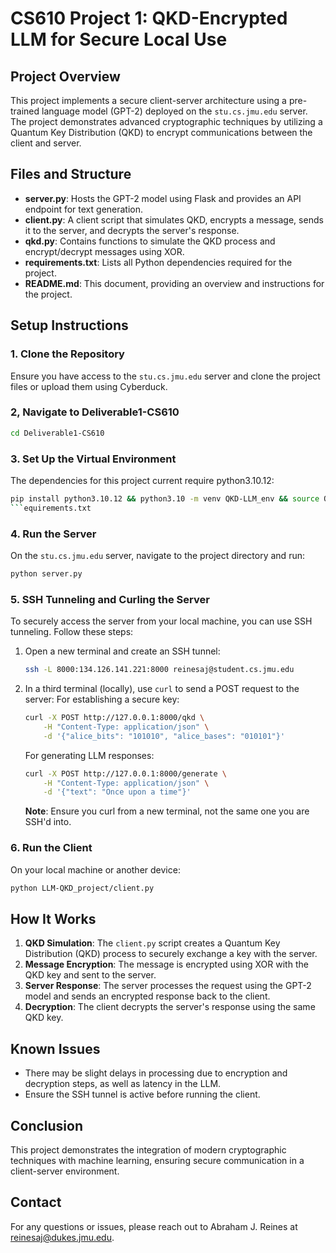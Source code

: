 # CS610 Project 1: QKD-Encrypted LLM for Secure Local Use

## Project Overview
This project implements a secure client-server architecture using a pre-trained language model (GPT-2) deployed on the `stu.cs.jmu.edu` server. The project demonstrates advanced cryptographic techniques by utilizing a Quantum Key Distribution (QKD) to encrypt communications between the client and server.

## Files and Structure
- **server.py**: Hosts the GPT-2 model using Flask and provides an API endpoint for text generation.
- **client.py**: A client script that simulates QKD, encrypts a message, sends it to the server, and decrypts the server's response.
- **qkd.py**: Contains functions to simulate the QKD process and encrypt/decrypt messages using XOR.
- **requirements.txt**: Lists all Python dependencies required for the project.
- **README.md**: This document, providing an overview and instructions for the project.

## Setup Instructions

### 1. Clone the Repository
Ensure you have access to the `stu.cs.jmu.edu` server and clone the project files or upload them using Cyberduck.

### 2, Navigate to Deliverable1-CS610
```bash
cd Deliverable1-CS610
```

### 3. Set Up the Virtual Environment
The dependencies for this project current require python3.10.12:
```bash
pip install python3.10.12 && python3.10 -m venv QKD-LLM_env && source QKD-LLM_env/bin/activate && pip install -r requirements.txt
```equirements.txt
```

### 4. Run the Server
On the `stu.cs.jmu.edu` server, navigate to the project directory and run:
```bash
python server.py
```

### 5. SSH Tunneling and Curling the Server
To securely access the server from your local machine, you can use SSH tunneling. Follow these steps:

1. Open a new terminal and create an SSH tunnel:
    ```bash
    ssh -L 8000:134.126.141.221:8000 reinesaj@student.cs.jmu.edu
    ```

2. In a third terminal (locally), use `curl` to send a POST request to the server:
    For establishing a secure key:
    ```bash
    curl -X POST http://127.0.0.1:8000/qkd \
        -H "Content-Type: application/json" \
        -d '{"alice_bits": "101010", "alice_bases": "010101"}'
    ```
    For generating LLM responses:
    ```bash
    curl -X POST http://127.0.0.1:8000/generate \
        -H "Content-Type: application/json" \
        -d '{"text": "Once upon a time"}'
    ```

    **Note**: Ensure you curl from a new terminal, not the same one you are SSH'd into.

### 6. Run the Client 
On your local machine or another device:
```bash
python LLM-QKD_project/client.py
```

## How It Works
1. **QKD Simulation**: The `client.py` script creates a Quantum Key Distribution (QKD) process to securely exchange a key with the server.
2. **Message Encryption**: The message is encrypted using XOR with the QKD key and sent to the server.
3. **Server Response**: The server processes the request using the GPT-2 model and sends an encrypted response back to the client.
4. **Decryption**: The client decrypts the server's response using the same QKD key.

## Known Issues
- There may be slight delays in processing due to encryption and decryption steps, as well as latency in the LLM.
- Ensure the SSH tunnel is active before running the client.

## Conclusion
This project demonstrates the integration of modern cryptographic techniques with machine learning, ensuring secure communication in a client-server environment.

## Contact
For any questions or issues, please reach out to Abraham J. Reines at reinesaj@dukes.jmu.edu.